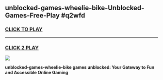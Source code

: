 
## unblocked-games-wheelie-bike-Unblocked-Games-Free-Play #q2wfd
<h3>
<a href="https://us.freeplayer.one?title=unblocked-games-wheelie-bike&ref=9M">CLICK TO PLAY</a></h3>
<hr>

<h3>
<a href="https://us.freeplayer.one?title=unblocked-games-wheelie-bike&ref=9M">CLICK 2 PLAY</a>
  
</h3>

<a href="https://us.freeplayer.one?title=unblocked-games-wheelie-bike&ref=9M"><img src="https://clearcache.store/games.png"></a>


**unblocked-games-wheelie-bike games unblocked: Your Gateway to Fun and Accessible Online Gaming**
